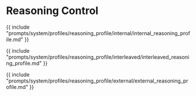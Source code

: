 # Reasoning Control

{{ include "prompts/system/profiles/reasoning_profile/internal/internal_reasoning_profile.md" }}

{{ include "prompts/system/profiles/reasoning_profile/interleaved/interleaved_reasoning_profile.md" }}

{{ include "prompts/system/profiles/reasoning_profile/external/external_reasoning_profile.md" }}
